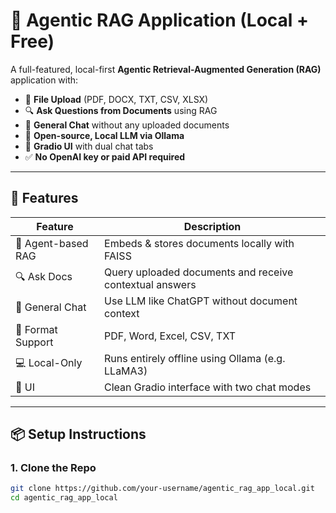 # 🧠 Agentic RAG Application (Local + Free)

A full-featured, local-first **Agentic Retrieval-Augmented Generation (RAG)** application with:

- 📁 **File Upload** (PDF, DOCX, TXT, CSV, XLSX)
- 🔍 **Ask Questions from Documents** using RAG
- 💬 **General Chat** without any uploaded documents
- 🤖 **Open-source, Local LLM via Ollama**
- 🎨 **Gradio UI** with dual chat tabs
- ✅ **No OpenAI key or paid API required**

---

## 🚀 Features

| Feature | Description |
|--------|-------------|
| 🧠 Agent-based RAG | Embeds & stores documents locally with FAISS |
| 🔍 Ask Docs | Query uploaded documents and receive contextual answers |
| 💬 General Chat | Use LLM like ChatGPT without document context |
| 🧾 Format Support | PDF, Word, Excel, CSV, TXT |
| 💻 Local-Only | Runs entirely offline using Ollama (e.g. LLaMA3) |
| 🎨 UI | Clean Gradio interface with two chat modes |

---

## 📦 Setup Instructions

### 1. Clone the Repo

```bash
git clone https://github.com/your-username/agentic_rag_app_local.git
cd agentic_rag_app_local
